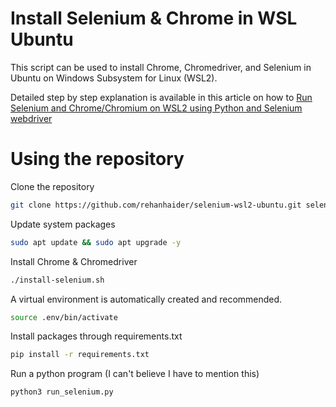 # Install Selenium & Chrome in WSL Ubuntu

This script can be used to install Chrome, Chromedriver, and Selenium in Ubuntu on Windows Subsystem for Linux (WSL2).

Detailed step by step explanation is available in this article on how to [Run Selenium and Chrome/Chromium on WSL2 using Python and Selenium webdriver](https://cloudbytes.dev/snippets/run-selenium-and-chrome-on-wsl2)

# Using the repository

Clone the repository

```bash
git clone https://github.com/rehanhaider/selenium-wsl2-ubuntu.git selenium && cd selenium
```

Update system packages

```bash
sudo apt update && sudo apt upgrade -y
```

Install Chrome & Chromedriver

```bash
./install-selenium.sh
```

A virtual environment is automatically created and recommended.

```bash
source .env/bin/activate
```

Install packages through requirements.txt

```bash
pip install -r requirements.txt
```

Run a python program (I can't believe I have to mention this)

```bash
python3 run_selenium.py
```
